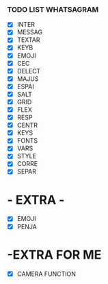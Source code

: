 ### TODO LIST WHATSAGRAM

- [x] INTER
- [x] MESSAG
- [x] TEXTAR
- [x] KEYB
- [x] EMOJI
- [x] CEC
- [x] DELECT
- [x] MAJUS
- [x] ESPAI
- [x] SALT
- [x] GRID
- [x] FLEX
- [x] RESP
- [x] CENTR
- [x] KEYS
- [x] FONTS
- [x] VARS
- [x] STYLE
- [x] CORRE
- [x] SEPAR
# - EXTRA -
- [x] EMOJI
- [x] PENJA
# -EXTRA FOR ME
- [x] CAMERA FUNCTION
